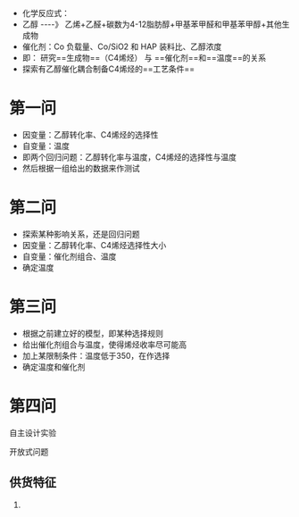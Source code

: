 * 化学反应式：
* 乙醇 ----》 乙烯+乙醛+碳数为4-12脂肪醇+甲基苯甲醛和甲基苯甲醇+其他生成物
* 催化剂：Co 负载量、Co/SiO2 和 HAP 装料比、乙醇浓度
* 即：    研究==生成物==（C4烯烃）  与  ==催化剂==和==温度==的关系
* 探索有乙醇催化耦合制备C4烯烃的==工艺条件==

# 第一问

* 因变量：乙醇转化率、C4烯烃的选择性
* 自变量：温度
* 即两个回归问题：乙醇转化率与温度，C4烯烃的选择性与温度
* 然后根据一组给出的数据来作测试

# 第二问

* 探索某种影响关系，还是回归问题
* 因变量：乙醇转化率、C4烯烃选择性大小
* 自变量：催化剂组合、温度
* 确定温度

# 第三问

* 根据之前建立好的模型，即某种选择规则
* 给出催化剂组合与温度，使得烯烃收率尽可能高
* 加上某限制条件：温度低于350，在作选择
* 确定温度和催化剂

# 第四问

自主设计实验

开放式问题







## 供货特征

1.